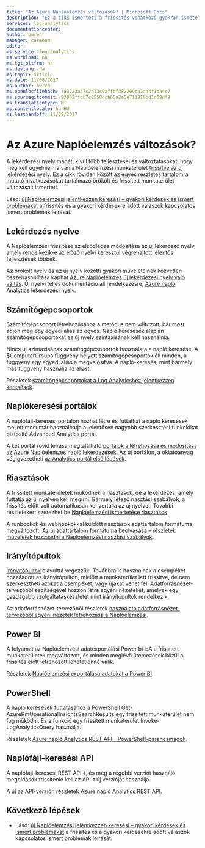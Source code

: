 ```yaml
---
title: "Az Azure Naplóelemzés változások? | Microsoft Docs"
description: "Ez a cikk ismerteti a frissítés vonatkozó gyakran ismételt kérdések új lekérdezés nyelvének a Naplóelemzési."
services: log-analytics
documentationcenter: 
author: bwren
manager: carmonm
editor: 
ms.service: log-analytics
ms.workload: na
ms.tgt_pltfrm: na
ms.devlang: na
ms.topic: article
ms.date: 11/08/2017
ms.author: bwren
ms.openlocfilehash: 783223a37c2a13c9affbf382209ca2aa4f1ba4c7
ms.sourcegitcommit: 93902ffcb7c8550dcb65a2a5e711919bd1d09df9
ms.translationtype: MT
ms.contentlocale: hu-HU
ms.lasthandoff: 11/09/2017
---
```

# <a name="whats-changed-in-azure-log-analytics"></a>Az Azure Naplóelemzés változások?
A lekérdezési nyelv magát, kívül több fejlesztései és változtatásokat, hogy meg kell ügyelnie, ha van a Naplóelemzési munkaterület [frissítve az új lekérdezési nyelv](log-analytics-log-search-new.md).  Ez a cikk röviden között az egyes részletes tartalomra mutató hivatkozásokat tartalmazó örökölt és frissített munkaterület változásait ismerteti. 

Lásd: [új Naplóelemzési jelentkezzen keresési – gyakori kérdések és ismert problémákat](log-analytics-log-search-faq.md) a frissítés és a gyakori kérdésekre adott válaszok kapcsolatos ismert problémák leírását.  

## <a name="query-language"></a>Lekérdezés nyelve
A Naplóelemzési frissítése az elsődleges módosítása az új lekérdező nyelv, amely rendelkezik-e az előző nyelvi keresztül végrehajtott jelentős fejlesztések többek.  

Az örökölt nyelv és az új nyelv közötti gyakori műveleteinek közvetlen összehasonlítása kaphat [Azure Naplóelemzés új lekérdezési nyelv való váltás](log-analytics-log-search-transition.md).  Új nyelvi teljes dokumentáció áll rendelkezésre, [Azure napló Analytics lekérdezési nyelv](https://docs.loganalytics.io).


## <a name="computer-groups"></a>Számítógépcsoportok
Számítógépcsoport létrehozásához a metódus nem változott, bár most adjon meg egy egyedi alias az egyes.  Napló keresések alapján számítógépcsoportokat az új nyelv szintaxisának kell használnia.

Nincs új szintaxisának számítógépcsoportok használata a napló keresése.  A $ComputerGroups függvény helyett számítógépcsoportok áll minden, a függvény egy egyedi alias a megvalósítva.  A napló-keresés, mint bármely más függvény használja az aliast.  

Részletek [számítógépcsoportokat a Log Analyticshez jelentkezzen keresések](log-analytics-computer-groups.md).


## <a name="log-search-portals"></a>Naplókeresési portálok
A naplófájl-keresési portálon hozhat létre és futtathat a napló keresések mellett most már használhatja a jelentősen nagyobb szerkesztési funkciókat biztosító Advanced Analytics portál.

A két portál rövid leírása megtalálható [portálok a létrehozása és módosítása az Azure Naplóelemzés napló lekérdezések](log-analytics-log-search-portals.md).  Az új portálon, a oktatóanyag végigvezetheti [az Analytics portál első lépések](https://docs.loganalytics.io/docs/Learn/Getting-Started/Getting-started-with-the-Analytics-portal).

## <a name="alerts"></a>Riasztások
A frissített munkaterületek működnek a riasztások, de a lekérdezés, amely futtatja az új nyelven kell megírni.  Bármely létező riasztási szabályok, a frissítés előtt volt automatikusan konvertálja az új nyelvet.  További részletekért szerezhet be [Naplóelemzési ismertetése riasztások](log-analytics-alerts.md).

A runbookok és webhookokkal küldött riasztások adattartalom formátuma megváltozott.  Az új adattartalom formátuma beolvasása – részletek [műveletek hozzáadni a Naplóelemzési riasztási szabályok](log-analytics-alerts-actions.md).

## <a name="dashboards"></a>Irányítópultok
[Irányítópultok](log-analytics-dashboards.md) elavulttá végezzük.  Továbbra is használnak a csempéket hozzáadott az irányítópulton, mielőtt a munkaterület lett frissítve, de nem szerkesztheti azokat a csempéket, vagy újakat vehet fel.  Adatforrásnézet-tervezőből segítségével hozzon létre egyéni nézeteket, amelyek egy gazdagabb szolgáltatáskészletet mint irányítópultok rendelkezik.

Az adatforrásnézet-tervezőből részletek [használata adatforrásnézet-tervezőből egyéni nézetek létrehozása a Naplóelemzési](log-analytics-view-designer.md).

## <a name="power-bi"></a>Power BI
A folyamat az Naplóelemzési adatexportálási Power bi-bA a frissített munkaterületek megváltozott, és minden meglévő ütemezések közül a frissítés előtt létrehozott lehetetlenné válik.  

Részletek [Naplóelemzési exportálása adatokat a Power BI](log-analytics-powerbi.md).

## <a name="powershell"></a>PowerShell
A napló keresések futtatásához a PowerShell Get-AzureRmOperationalInsightsSearchResults egy frissített munkaterület nem fog működni.  Ez a funkció egy frissített munkaterület Invoke-LogAnalyticsQuery használja.

Részletek [Azure napló Analytics REST API - PowerShell-parancsmagok](https://dev.loganalytics.io/documentation/Tools/PowerShell-Cmdlets).

## <a name="log-search-api"></a>Naplófájl-keresési API
A naplófájl-keresési REST API-t, és még a régebbi verziót használó megoldások frissítenie kell az API-t új verzióját használja.   

A új az API-verzión részletek [Azure napló Analytics REST API](https://dev.loganalytics.io/).

## <a name="next-steps"></a>Következő lépések

- Lásd: [új Naplóelemzési jelentkezzen keresési – gyakori kérdések és ismert problémákat](log-analytics-log-search-faq.md) a frissítés és a gyakori kérdésekre adott válaszok kapcsolatos ismert problémák leírását.